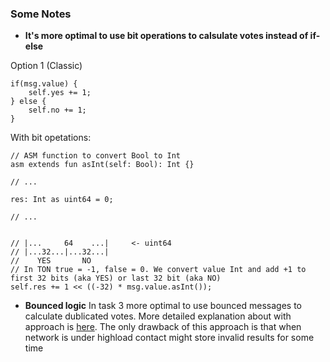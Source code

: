 ### Some Notes
- **It's more optimal to use bit operations to calsulate votes instead of if-else**

Option 1 (Classic)
```
if(msg.value) {
    self.yes += 1;
} else {
    self.no += 1;
}
```

With bit opetations:
```
// ASM function to convert Bool to Int
asm extends fun asInt(self: Bool): Int {}

// ...

res: Int as uint64 = 0;

// ...


// |...     64    ...|     <- uint64
// |...32...|...32...|
//    YES       NO
// In TON true = -1, false = 0. We convert value Int and add +1 to first 32 bits (aka YES) or last 32 bit (aka NO)
self.res += 1 << ((-32) * msg.value.asInt());
```

- **Bounced logic**
In task 3 more optimal to use bounced messages to calculate dublicated votes. More detailed explanation about with approach is [here](https://toncontests.com/article/welcome-challenge-results/en#task-5). The only drawback of this approach is that when network is under highload contact might store invalid results for some time

